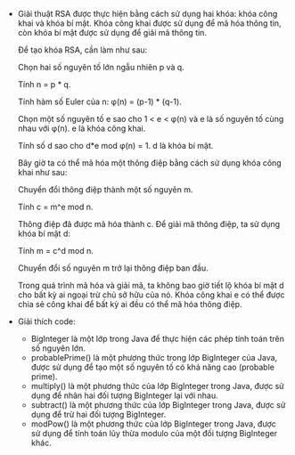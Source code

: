 * Giải thuật RSA được thực hiện bằng cách sử dụng hai khóa: khóa công khai và khóa bí mật. Khóa công khai được sử dụng để mã hóa thông tin, còn khóa bí mật được sử       dụng để giải mã thông tin.

  Để tạo khóa RSA, cần làm như sau:

  Chọn hai số nguyên tố lớn ngẫu nhiên p và q.

  Tính n = p * q.

  Tính hàm số Euler của n: φ(n) = (p-1) * (q-1).

  Chọn một số nguyên tố e sao cho 1 < e < φ(n) và e là số nguyên tố cùng nhau với φ(n). e là khóa công khai.

  Tính số d sao cho d*e mod φ(n) = 1. d là khóa bí mật.

  Bây giờ ta có thể mã hóa một thông điệp bằng cách sử dụng khóa công khai như sau:

  Chuyển đổi thông điệp thành một số nguyên m.

  Tính c = m^e mod n.

  Thông điệp đã được mã hóa thành c. Để giải mã thông điệp, ta sử dụng khóa bí mật d:

  Tính m = c^d mod n.

  Chuyển đổi số nguyên m trở lại thông điệp ban đầu.

  Trong quá trình mã hóa và giải mã, ta không bao giờ tiết lộ khóa bí mật d cho bất kỳ ai ngoại trừ chủ sở hữu của nó. Khóa công khai e có thể được chia sẻ công khai     để bất kỳ ai đều có thể mã hóa thông điệp.

* Giải thích code:
  - BigInteger là một lớp trong Java để thực hiện các phép tính toán trên số nguyên lớn.
  - probablePrime() là một phương thức trong lớp BigInteger của Java, được sử dụng để tạo một số         nguyên tố có khả năng cao (probable prime).
  - multiply() là một phương thức của lớp BigInteger trong Java, được sử dụng để nhân hai đối tượng       BigInteger lại với nhau.
  - subtract() là một phương thức của lớp BigInteger trong Java, được sử dụng để trừ hai đối tượng       BigInteger.
  - modPow() là một phương thức của lớp BigInteger trong Java, được sử dụng để tính toán lũy thừa         modulo của một đối tượng BigInteger khác.
